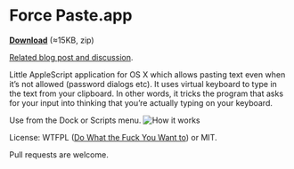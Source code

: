 Force Paste.app
===============

**[Download](https://github.com/EugeneDae/Force-Paste/releases/download/1.0/Force-Paste.zip)** (≈15KB, zip)

[Related blog post and discussion](http://d43.me/blog/1741/paste-text-even-when-prohibited-in-os-x-password-dialogs-etc/).

Little AppleScript application for OS X which allows pasting text even when it’s not allowed (password dialogs etc). It uses virtual keyboard to type in the text from your clipboard. In other words, it tricks the program that asks for your input into thinking that you’re actually typing on your keyboard.

Use from the Dock or Scripts menu.
![How it works](https://raw.githubusercontent.com/EugeneDae/Force-Paste/master/about.jpg)

License: WTFPL ([Do What the Fuck You Want to](http://en.wikipedia.org/wiki/WTFPL)) or MIT.

Pull requests are welcome.
